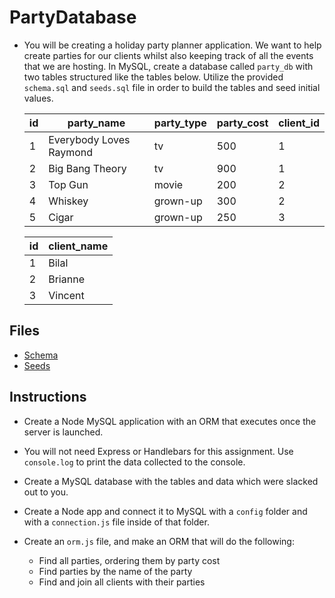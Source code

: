  # PartyDatabase 

* You will be creating a holiday party planner application. We want to help create parties for our clients whilst also keeping track of all the events that we are hosting. In MySQL, create a database called `party_db` with two tables structured like the tables below. Utilize the provided `schema.sql` and `seeds.sql` file in order to build the tables and seed initial values.

    | id | party_name              | party_type | party_cost | client_id |
    | -- | ----------------------- | ---------- | ---------- | --------- |
    | 1  | Everybody Loves Raymond | tv         | 500        | 1         |
    | 2  | Big Bang Theory         | tv         | 900        | 1         |
    | 3  | Top Gun                 | movie      | 200        | 2         |
    | 4  | Whiskey                 | grown-up   | 300        | 2         |
    | 5  | Cigar                   | grown-up   | 250        | 3         |

    | id | client_name |
    | -- | ----------- |
    | 1  | Bilal       |
    | 2  | Brianne     |
    | 3  | Vincent     |

## Files

* [Schema](Unsolved/schema.sql)
* [Seeds](Unsolved/seeds.sql)

## Instructions

* Create a Node MySQL application with an ORM that executes once the server is launched.

* You will not need Express or Handlebars for this assignment. Use `console.log` to print the data collected to the console.

* Create a MySQL database with the tables and data which were slacked out to you.

* Create a Node app and connect it to MySQL with a `config` folder and with a `connection.js` file inside of that folder.

* Create an `orm.js` file, and make an ORM that will do the following:

  * Find all parties, ordering them by party cost
  * Find parties by the name of the party
  * Find and join all clients with their parties
